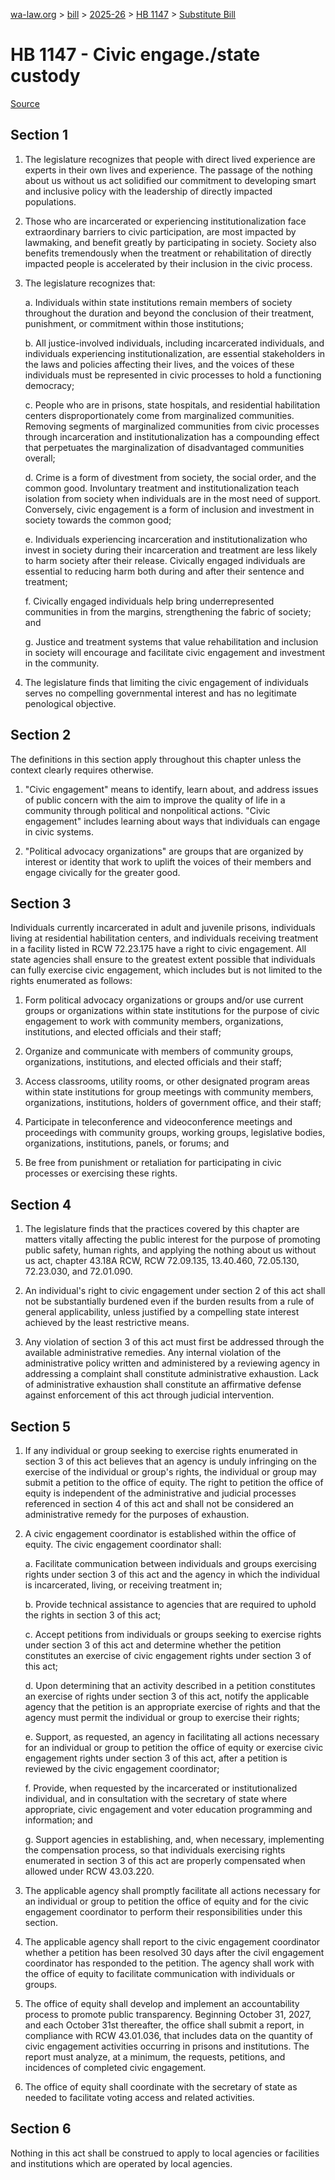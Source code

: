 [wa-law.org](/) > [bill](/bill/) > [2025-26](/bill/2025-26/) > [HB 1147](/bill/2025-26/hb/1147/) > [Substitute Bill](/bill/2025-26/hb/1147/S/)

# HB 1147 - Civic engage./state custody

[Source](http://lawfilesext.leg.wa.gov/biennium/2025-26/Pdf/Bills/House%20Bills/1147-S.pdf)

## Section 1
1. The legislature recognizes that people with direct lived experience are experts in their own lives and experience. The passage of the nothing about us without us act solidified our commitment to developing smart and inclusive policy with the leadership of directly impacted populations.

2. Those who are incarcerated or experiencing institutionalization face extraordinary barriers to civic participation, are most impacted by lawmaking, and benefit greatly by participating in society. Society also benefits tremendously when the treatment or rehabilitation of directly impacted people is accelerated by their inclusion in the civic process.

3. The legislature recognizes that:

    a. Individuals within state institutions remain members of society throughout the duration and beyond the conclusion of their treatment, punishment, or commitment within those institutions;

    b. All justice-involved individuals, including incarcerated individuals, and individuals experiencing institutionalization, are essential stakeholders in the laws and policies affecting their lives, and the voices of these individuals must be represented in civic processes to hold a functioning democracy;

    c. People who are in prisons, state hospitals, and residential habilitation centers disproportionately come from marginalized communities. Removing segments of marginalized communities from civic processes through incarceration and institutionalization has a compounding effect that perpetuates the marginalization of disadvantaged communities overall;

    d. Crime is a form of divestment from society, the social order, and the common good. Involuntary treatment and institutionalization teach isolation from society when individuals are in the most need of support. Conversely, civic engagement is a form of inclusion and investment in society towards the common good;

    e. Individuals experiencing incarceration and institutionalization who invest in society during their incarceration and treatment are less likely to harm society after their release. Civically engaged individuals are essential to reducing harm both during and after their sentence and treatment;

    f. Civically engaged individuals help bring underrepresented communities in from the margins, strengthening the fabric of society; and

    g. Justice and treatment systems that value rehabilitation and inclusion in society will encourage and facilitate civic engagement and investment in the community.

4. The legislature finds that limiting the civic engagement of individuals serves no compelling governmental interest and has no legitimate penological objective.

## Section 2
The definitions in this section apply throughout this chapter unless the context clearly requires otherwise.

1. "Civic engagement" means to identify, learn about, and address issues of public concern with the aim to improve the quality of life in a community through political and nonpolitical actions. "Civic engagement" includes learning about ways that individuals can engage in civic systems.

2. "Political advocacy organizations" are groups that are organized by interest or identity that work to uplift the voices of their members and engage civically for the greater good.

## Section 3
Individuals currently incarcerated in adult and juvenile prisons, individuals living at residential habilitation centers, and individuals receiving treatment in a facility listed in RCW 72.23.175 have a right to civic engagement. All state agencies shall ensure to the greatest extent possible that individuals can fully exercise civic engagement, which includes but is not limited to the rights enumerated as follows:

1. Form political advocacy organizations or groups and/or use current groups or organizations within state institutions for the purpose of civic engagement to work with community members, organizations, institutions, and elected officials and their staff;

2. Organize and communicate with members of community groups, organizations, institutions, and elected officials and their staff;

3. Access classrooms, utility rooms, or other designated program areas within state institutions for group meetings with community members, organizations, institutions, holders of government office, and their staff;

4. Participate in teleconference and videoconference meetings and proceedings with community groups, working groups, legislative bodies, organizations, institutions, panels, or forums; and

5. Be free from punishment or retaliation for participating in civic processes or exercising these rights.

## Section 4
1. The legislature finds that the practices covered by this chapter are matters vitally affecting the public interest for the purpose of promoting public safety, human rights, and applying the nothing about us without us act, chapter 43.18A RCW, RCW 72.09.135, 13.40.460, 72.05.130, 72.23.030, and 72.01.090.

2. An individual's right to civic engagement under section 2 of this act shall not be substantially burdened even if the burden results from a rule of general applicability, unless justified by a compelling state interest achieved by the least restrictive means.

3. Any violation of section 3 of this act must first be addressed through the available administrative remedies. Any internal violation of the administrative policy written and administered by a reviewing agency in addressing a complaint shall constitute administrative exhaustion. Lack of administrative exhaustion shall constitute an affirmative defense against enforcement of this act through judicial intervention.

## Section 5
1. If any individual or group seeking to exercise rights enumerated in section 3 of this act believes that an agency is unduly infringing on the exercise of the individual or group's rights, the individual or group may submit a petition to the office of equity. The right to petition the office of equity is independent of the administrative and judicial processes referenced in section 4 of this act and shall not be considered an administrative remedy for the purposes of exhaustion.

2. A civic engagement coordinator is established within the office of equity. The civic engagement coordinator shall:

    a. Facilitate communication between individuals and groups exercising rights under section 3 of this act and the agency in which the individual is incarcerated, living, or receiving treatment in;

    b. Provide technical assistance to agencies that are required to uphold the rights in section 3 of this act;

    c. Accept petitions from individuals or groups seeking to exercise rights under section 3 of this act and determine whether the petition constitutes an exercise of civic engagement rights under section 3 of this act;

    d. Upon determining that an activity described in a petition constitutes an exercise of rights under section 3 of this act, notify the applicable agency that the petition is an appropriate exercise of rights and that the agency must permit the individual or group to exercise their rights;

    e. Support, as requested, an agency in facilitating all actions necessary for an individual or group to petition the office of equity or exercise civic engagement rights under section 3 of this act, after a petition is reviewed by the civic engagement coordinator;

    f. Provide, when requested by the incarcerated or institutionalized individual, and in consultation with the secretary of state where appropriate, civic engagement and voter education programming and information; and

    g. Support agencies in establishing, and, when necessary, implementing the compensation process, so that individuals exercising rights enumerated in section 3 of this act are properly compensated when allowed under RCW 43.03.220.

3. The applicable agency shall promptly facilitate all actions necessary for an individual or group to petition the office of equity and for the civic engagement coordinator to perform their responsibilities under this section.

4. The applicable agency shall report to the civic engagement coordinator whether a petition has been resolved 30 days after the civil engagement coordinator has responded to the petition. The agency shall work with the office of equity to facilitate communication with individuals or groups.

5. The office of equity shall develop and implement an accountability process to promote public transparency. Beginning October 31, 2027, and each October 31st thereafter, the office shall submit a report, in compliance with RCW 43.01.036, that includes data on the quantity of civic engagement activities occurring in prisons and institutions. The report must analyze, at a minimum, the requests, petitions, and incidences of completed civic engagement.

6. The office of equity shall coordinate with the secretary of state as needed to facilitate voting access and related activities.

## Section 6
Nothing in this act shall be construed to apply to local agencies or facilities and institutions which are operated by local agencies.
